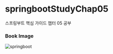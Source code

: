 # springbootStudyChap05
스프링부트 핵심 가이드 챕터 05 공부

### Book Image
![springboot](https://user-images.githubusercontent.com/71891870/190856787-2e859132-4e8d-41cd-a4d1-580756c3ee14.jpg)
